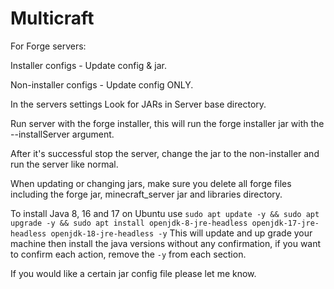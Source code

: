 # Multicraft

For Forge servers:

Installer configs - Update config & jar.

Non-installer configs - Update config ONLY.


In the servers settings Look for JARs in Server base directory.


Run server with the forge installer, this will run the forge installer jar with the --installServer argument.


After it's successful stop the server, change the jar to the non-installer and run the server like normal.

When updating or changing jars, make sure you delete all forge files including the forge jar, minecraft_server jar and libraries directory.


To install Java 8, 16 and 17 on Ubuntu use ```sudo apt update -y && sudo apt upgrade -y && sudo apt install openjdk-8-jre-headless openjdk-17-jre-headless openjdk-18-jre-headless -y``` This will update and up grade your machine then install the java versions without any confirmation, if you want to confirm each action, remove the ```-y``` from each section.

If you would like a certain jar config file please let me know.
